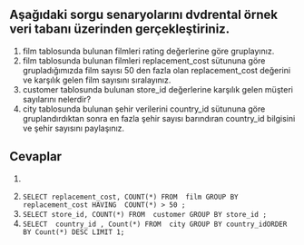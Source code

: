## Aşağıdaki sorgu senaryolarını dvdrental örnek veri tabanı üzerinden gerçekleştiriniz.

1. film tablosunda bulunan filmleri rating değerlerine göre gruplayınız.
2. film tablosunda bulunan filmleri replacement_cost sütununa göre grupladığımızda film sayısı 50 den fazla olan replacement_cost değerini ve karşılık gelen film sayısını sıralayınız.
3. customer tablosunda bulunan store_id değerlerine karşılık gelen müşteri sayılarını nelerdir? 
4. city tablosunda bulunan şehir verilerini country_id sütununa göre gruplandırdıktan sonra en fazla şehir sayısı barındıran country_id bilgisini ve şehir sayısını paylaşınız.

## Cevaplar
1. ~~~~sql SELECT rating FROM  film GROUP BY rating ; ~~~~
2. `SELECT replacement_cost, COUNT(*) FROM  film GROUP BY replacement_cost HAVING  COUNT(*) > 50 ;`
3. `SELECT store_id, COUNT(*) FROM  customer GROUP BY store_id ;`
4. `SELECT  country_id , Count(*) FROM  city GROUP BY country_idORDER BY Count(*) DESC LIMIT 1;`


